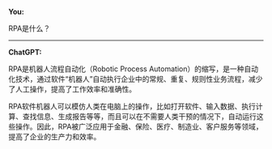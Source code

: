 **You:**

RPA是什么？

* * *

**ChatGPT:**

RPA是机器人流程自动化（Robotic Process Automation）的缩写，是一种自动化技术，通过软件“机器人”自动执行企业中的常规、重复、规则性业务流程，减少了人工操作，提高了工作效率和准确性。

RPA软件机器人可以模仿人类在电脑上的操作，比如打开软件、输入数据、执行计算、查找信息、生成报告等等，而且可以在不需要人类干预的情况下，自动运行这些操作。因此，RPA被广泛应用于金融、保险、医疗、制造业、客户服务等领域，提高了企业的生产力和效率。